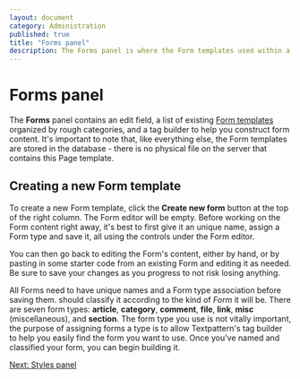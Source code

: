 ```yaml
---
layout: document
category: Administration
published: true
title: "Forms panel"
description: The Forms panel is where the Form templates used within a Textpattern website are created and edited.
---
```


# Forms panel

The **Forms** panel contains an edit field, a list of existing [Form templates](http://docs.textpattern.io/themes/form-templates-explained) organized by rough categories, and a tag builder to help you construct form content. It's important to note that, like everything else, the Form templates are stored in the database - there is no physical file on the server that contains this Page template.

## Creating a new Form template

To create a new Form template, click the **Create new form** button at the top of
the right column. The Form editor will be empty. Before working on the
Form content right away, it's best to first give it an unique name,
assign a Form type and save it, all using the controls under the Form
editor.

You can then go back to editing the Form's content, either by hand, or
by pasting in some starter code from an existing Form and editing it as
needed. Be sure to save your changes as you progress to not risk losing
anything.

All Forms need to have unique names and a Form type association before
saving them. should classify it according to the kind of *Form* it will
be. There are seven form types: **article**, **category**, **comment**,
**file**, **link**, **misc** (miscellaneous), and **section**. The form type you
use is not vitally important, the purpose of assigning forms a type is
to allow Textpattern's tag builder to help you easily find the form you
want to use. Once you've named and classified your form, you can begin
building it.

[Next: Styles panel](http://docs.textpattern.io/administration/styles-panel)
